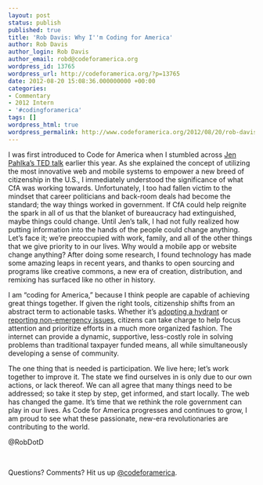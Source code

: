 ```yaml
---
layout: post
status: publish
published: true
title: 'Rob Davis: Why I''m Coding for America'
author: Rob Davis
author_login: Rob Davis
author_email: robd@codeforamerica.org
wordpress_id: 13765
wordpress_url: http://codeforamerica.org/?p=13765
date: 2012-08-20 15:08:36.000000000 +00:00
categories:
- Commentary
- 2012 Intern
- '#codingforamerica'
tags: []
wordpress_html: true
wordpress_permalink: http://www.codeforamerica.org/2012/08/20/rob-davis-why-im-coding-for-america/
---
```


<p>I was first introduced to Code for America when I stumbled across <a href="http://www.ted.com/speakers/jen_pahlka.html">Jen Pahlka’s TED talk</a> earlier this year. As she explained the concept of utilizing the most innovative web and mobile systems to empower a new breed of citizenship in the U.S., I immediately understood the significance of what CfA was working towards. Unfortunately, I too had fallen victim to the mindset that career politicians and back-room deals had become the standard; the way things worked in government. If CfA could help reignite the spark in all of us that the blanket of bureaucracy had extinguished, maybe things could change. Until Jen’s talk, I had not fully realized how putting information into the hands of the people could change anything. Let’s face it; we’re preoccupied with work, family, and all of the other things that we give priority to in our lives. Why would a mobile app or website change anything? After doing some research, I found technology has made some amazing leaps in recent years, and thanks to open sourcing and programs like creative commons, a new era of creation, distribution, and remixing has surfaced like no other in history.</p>
<p>I am “coding for America,” because I think people are capable of achieving great things together. If given the right tools, citizenship shifts from an abstract term to actionable tasks. Whether it’s <a href="http://civiccommons.org/apps/adopt-hydrant">adopting a hydrant</a> or <a href="http://civiccommons.org/apps/seeclickfix">reporting non-emergency issues</a>, citizens can take charge to help focus attention and prioritize efforts in a much more organized fashion. The internet can provide a dynamic, supportive, less-costly role in solving problems than traditional taxpayer funded means, all while simultaneously developing a sense of community.</p>
<p>The one thing that is needed is participation. We live here; let’s work together to improve it. The state we find ourselves in is only due to our own actions, or lack thereof. We can all agree that many things need to be addressed; so take it step by step, get informed, and start locally. The web has changed the game. It’s time that we rethink the role government can play in our lives. As Code for America progresses and continues to grow, I am proud to see what these passionate, new-era revolutionaries are contributing to the world.</p>
<p>@RobDotD</p>
<p> </p>
<p>Questions? Comments? Hit us up <a href="http://twitter.com/codeforamerica" target="_blank">@codeforamerica</a>.</p>
